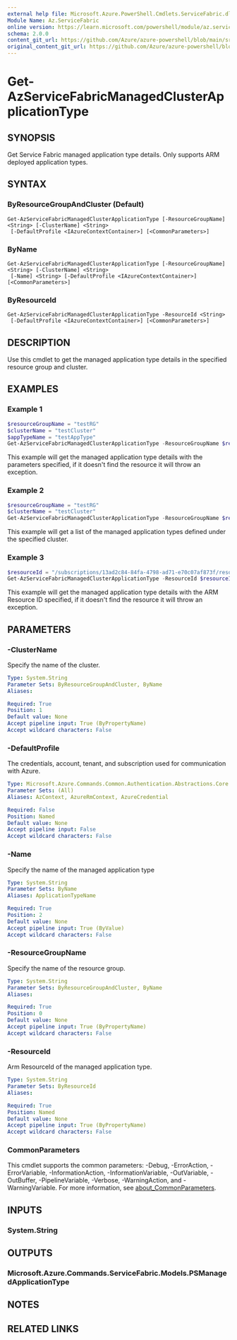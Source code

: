 ```yaml
---
external help file: Microsoft.Azure.PowerShell.Cmdlets.ServiceFabric.dll-Help.xml
Module Name: Az.ServiceFabric
online version: https://learn.microsoft.com/powershell/module/az.servicefabric/get-azservicefabricmanagedclusterapplicationtype
schema: 2.0.0
content_git_url: https://github.com/Azure/azure-powershell/blob/main/src/ServiceFabric/ServiceFabric/help/Get-AzServiceFabricManagedClusterApplicationType.md
original_content_git_url: https://github.com/Azure/azure-powershell/blob/main/src/ServiceFabric/ServiceFabric/help/Get-AzServiceFabricManagedClusterApplicationType.md
---
```


# Get-AzServiceFabricManagedClusterApplicationType

## SYNOPSIS
Get Service Fabric managed application type details. Only supports ARM deployed application types.

## SYNTAX

### ByResourceGroupAndCluster (Default)
```
Get-AzServiceFabricManagedClusterApplicationType [-ResourceGroupName] <String> [-ClusterName] <String>
 [-DefaultProfile <IAzureContextContainer>] [<CommonParameters>]
```

### ByName
```
Get-AzServiceFabricManagedClusterApplicationType [-ResourceGroupName] <String> [-ClusterName] <String>
 [-Name] <String> [-DefaultProfile <IAzureContextContainer>] [<CommonParameters>]
```

### ByResourceId
```
Get-AzServiceFabricManagedClusterApplicationType -ResourceId <String>
 [-DefaultProfile <IAzureContextContainer>] [<CommonParameters>]
```

## DESCRIPTION
Use this cmdlet to get the managed application type details in the specified resource group and cluster.

## EXAMPLES

### Example 1
```powershell
$resourceGroupName = "testRG"
$clusterName = "testCluster"
$appTypeName = "testAppType"
Get-AzServiceFabricManagedClusterApplicationType -ResourceGroupName $resourceGroupName -ClusterName $clusterName -Name $appTypeName
```

This example will get the managed application type details with the parameters specified, if it doesn't find the resource it will throw an exception.

### Example 2
```powershell
$resourceGroupName = "testRG"
$clusterName = "testCluster"
Get-AzServiceFabricManagedClusterApplicationType -ResourceGroupName $resourceGroupName -ClusterName $clusterName
```

This example will get a list of the managed application types defined under the specified cluster.

### Example 3
```powershell
$resourceId = "/subscriptions/13ad2c84-84fa-4798-ad71-e70c07af873f/resourcegroups/testRG/providers/Microsoft.ServiceFabric/managedClusters/testCluster/applicationTypes/testAppType"
Get-AzServiceFabricManagedClusterApplicationType -ResourceId $resourceId
```

This example will get the managed application type details with the ARM Resource ID specified, if it doesn't find the resource it will throw an exception.

## PARAMETERS

### -ClusterName
Specify the name of the cluster.

```yaml
Type: System.String
Parameter Sets: ByResourceGroupAndCluster, ByName
Aliases:

Required: True
Position: 1
Default value: None
Accept pipeline input: True (ByPropertyName)
Accept wildcard characters: False
```

### -DefaultProfile
The credentials, account, tenant, and subscription used for communication with Azure.

```yaml
Type: Microsoft.Azure.Commands.Common.Authentication.Abstractions.Core.IAzureContextContainer
Parameter Sets: (All)
Aliases: AzContext, AzureRmContext, AzureCredential

Required: False
Position: Named
Default value: None
Accept pipeline input: False
Accept wildcard characters: False
```

### -Name
Specify the name of the managed application type

```yaml
Type: System.String
Parameter Sets: ByName
Aliases: ApplicationTypeName

Required: True
Position: 2
Default value: None
Accept pipeline input: True (ByValue)
Accept wildcard characters: False
```

### -ResourceGroupName
Specify the name of the resource group.

```yaml
Type: System.String
Parameter Sets: ByResourceGroupAndCluster, ByName
Aliases:

Required: True
Position: 0
Default value: None
Accept pipeline input: True (ByPropertyName)
Accept wildcard characters: False
```

### -ResourceId
Arm ResourceId of the managed application type.

```yaml
Type: System.String
Parameter Sets: ByResourceId
Aliases:

Required: True
Position: Named
Default value: None
Accept pipeline input: True (ByPropertyName)
Accept wildcard characters: False
```

### CommonParameters
This cmdlet supports the common parameters: -Debug, -ErrorAction, -ErrorVariable, -InformationAction, -InformationVariable, -OutVariable, -OutBuffer, -PipelineVariable, -Verbose, -WarningAction, and -WarningVariable. For more information, see [about_CommonParameters](http://go.microsoft.com/fwlink/?LinkID=113216).

## INPUTS

### System.String

## OUTPUTS

### Microsoft.Azure.Commands.ServiceFabric.Models.PSManagedApplicationType

## NOTES

## RELATED LINKS
